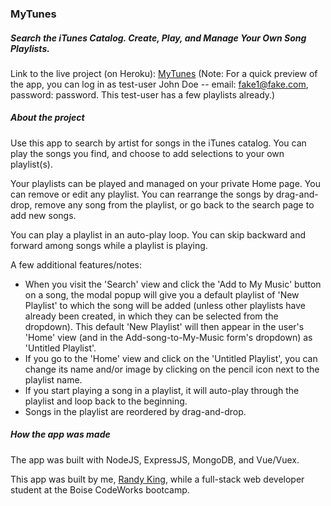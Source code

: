 ### MyTunes

##### Search the iTunes Catalog. Create, Play, and Manage Your Own Song Playlists.

Link to the live project (on Heroku): [MyTunes](https://brk-mytunes.herokuapp.com/#/)
(Note: For a quick preview of the app, you can log in as test-user John Doe -- email: fake1@fake.com, password: password. This test-user has a few playlists already.)

##### About the project

Use this app to search by artist for songs in the iTunes catalog. You can play the songs you find, and choose to add selections to your own playlist(s).

Your playlists can be played and managed on your private Home page. You can remove or edit any playlist. You can rearrange the songs by drag-and-drop, remove any song from the playlist, or go back to the search page to add new songs.

You can play a playlist in an auto-play loop. You can skip backward and forward among songs while a playlist is playing.

A few additional features/notes:

* When you visit the 'Search' view and click the 'Add to My Music' button on a song, the modal popup will give you a default playlist of 'New Playlist' to which the song will be added (unless other playlists have already been created, in which they can be selected from the dropdown). This default 'New Playlist' will then appear in the user's 'Home' view (and in the Add-song-to-My-Music form's dropdown) as 'Untitled Playlist'.
* If you go to the 'Home' view and click on the 'Untitled Playlist', you can change its name and/or image by clicking on the pencil icon next to the playlist name.
* If you start playing a song in a playlist, it will auto-play through the playlist and loop back to the beginning.
* Songs in the playlist are reordered by drag-and-drop.

##### How the app was made

The app was built with NodeJS, ExpressJS, MongoDB, and Vue/Vuex.

This app was built by me, [Randy King](https://github.com/brandallk), while a full-stack web developer student at the Boise CodeWorks bootcamp.